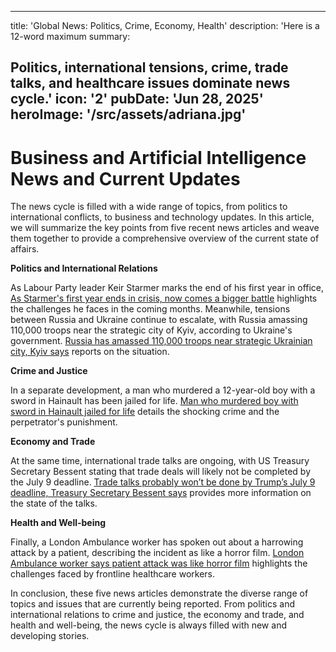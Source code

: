---
  title: 'Global News: Politics, Crime, Economy, Health'
  description: 'Here is a 12-word maximum summary:

Politics, international tensions, crime, trade talks, and healthcare issues dominate news cycle.'
  icon: '2'
  pubDate: 'Jun 28, 2025'
  heroImage: '/src/assets/adriana.jpg'
  ---

# Business and Artificial Intelligence News and Current Updates

The news cycle is filled with a wide range of topics, from politics to international conflicts, to business and technology updates. In this article, we will summarize the key points from five recent news articles and weave them together to provide a comprehensive overview of the current state of affairs.

**Politics and International Relations**

As Labour Party leader Keir Starmer marks the end of his first year in office, [As Starmer's first year ends in crisis, now comes a bigger battle](https://www.bbc.co.uk/news/articles/cm2l8ge86z7o) highlights the challenges he faces in the coming months. Meanwhile, tensions between Russia and Ukraine continue to escalate, with Russia amassing 110,000 troops near the strategic city of Kyiv, according to Ukraine's government. [Russia has amassed 110,000 troops near strategic Ukrainian city, Kyiv says](https://www.cnn.com/2025/06/27/world/pokrovsk-russia-ukraine-war-troops-intl) reports on the situation.

**Crime and Justice**

In a separate development, a man who murdered a 12-year-old boy with a sword in Hainault has been jailed for life. [Man who murdered boy with sword in Hainault jailed for life](https://www.bbc.co.uk/news/articles/cvg977nkl9xo) details the shocking crime and the perpetrator's punishment.

**Economy and Trade**

At the same time, international trade talks are ongoing, with US Treasury Secretary Bessent stating that trade deals will likely not be completed by the July 9 deadline. [Trade talks probably won’t be done by Trump’s July 9 deadline, Treasury Secretary Bessent says](https://www.cnn.com/2025/06/27/business/trade-deals-bessent-deadline) provides more information on the state of the talks.

**Health and Well-being**

Finally, a London Ambulance worker has spoken out about a harrowing attack by a patient, describing the incident as like a horror film. [London Ambulance worker says patient attack was like horror film](https://www.bbc.co.uk/news/articles/crrqzdrw551o) highlights the challenges faced by frontline healthcare workers.

In conclusion, these five news articles demonstrate the diverse range of topics and issues that are currently being reported. From politics and international relations to crime and justice, the economy and trade, and health and well-being, the news cycle is always filled with new and developing stories.
